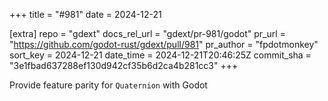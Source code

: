 +++
title = "#981"
date = 2024-12-21

[extra]
repo = "gdext"
docs_rel_url = "gdext/pr-981/godot"
pr_url = "https://github.com/godot-rust/gdext/pull/981"
pr_author = "fpdotmonkey"
sort_key = 2024-12-21
date_time = 2024-12-21T20:46:25Z
commit_sha = "3e1fbad637288ef130d942cf35b6d2ca4b281cc3"
+++

Provide feature parity for `Quaternion` with Godot
